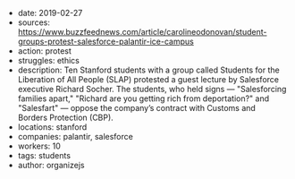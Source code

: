 - date: 2019-02-27
- sources: https://www.buzzfeednews.com/article/carolineodonovan/student-groups-protest-salesforce-palantir-ice-campus
- action: protest
- struggles: ethics
- description: Ten Stanford students with a group called Students for the Liberation of All People (SLAP) protested a guest lecture by Salesforce executive Richard Socher. The students, who held signs — "Salesforcing families apart," "Richard are you getting rich from deportation?" and "Salesfart" — oppose the company’s contract with Customs and Borders Protection (CBP).
- locations: stanford
- companies: palantir, salesforce
- workers: 10
- tags: students
- author: organizejs
